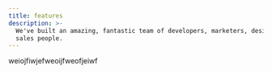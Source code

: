 ```yaml
---
title: features
description: >-
  We've built an amazing, fantastic team of developers, marketers, designers and
  sales people.
---
```


<p>
  weiojfiwjefweoijfweofjeiwf
</p>